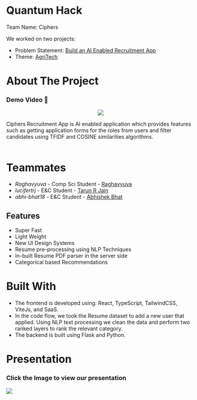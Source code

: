 # Quantum Hack
Team Name: Ciphers

We worked on two projects:
- Problem Statement: [Build an AI Enabled Recruitment App](https://github.com/raghavyuva/ciphers_statement.git)
- Theme: [AgriTech](https://github.com/raghavyuva/ciphers_quantumx.git)


# About The Project

### Demo Video 🎥

 <p align="center"><a href="https://github.com/raghavyuva/ciphers_quantumx/blob/master/src/assets/WhatsApp%20Video%202022-12-10%20at%208.29.51%20AM.mp4"><img src="https://github.com/raghavyuva/ciphers_statement/blob/master/src/assets/index.jpg"></a></p>
 Ciphers Recruitment App is AI enabled application which provides features such as getting application forms for the roles from users and filter candidates using TFIDF and COSINE similarities algorithms.
<br/>
<br/>

# Teammates

- *Raghavyuva* - Comp Sci Student - [Raghavyuva](https://raghavyuva.com/)
- *lucifertrj* - E&C  Student - [Tarun R Jain](https://raghavyuva.com/) 
- *abhi-bhat18* - E&C  Student - [Abhishek Bhat](https://github.com/Abhi-Bhat18) 

## Features

- Super Fast
- Light Weight
- New UI Design Systems 
- Resume pre-processing using NLP Techniques
- In-built Resume PDF parser in the server side
- Categorical based Recommendations

# Built With

- The frontend is developed using: React, TypeScript, TailwindCSS, ViteJs, and SaaS.
- In the code flow, we took the Resume dataset to add a new user that applied. Using NLP text processing we clean the data and perform two ranked layers to rank the relevant category. 
- The backend is built using Flask and Python. 

# Presentation

### Click the Image to view our presentation

<a href="https://www.canva.com/design/DAFUS7I2KkA/sA5LbG-NrZ4ESXALydXbTA/view?utm_content=DAFUS7I2KkA&utm_campaign=designshare&utm_medium=link2&utm_source=sharebutton"><img src="https://user-images.githubusercontent.com/66197713/206827330-acc2a3d8-e783-4446-b069-8311c824a87b.png"></a>
